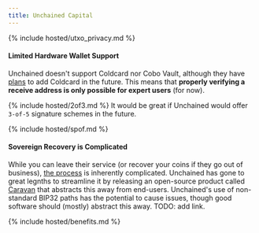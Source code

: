 ```yaml
---
title: Unchained Capital
---
```



{% include hosted/utxo_privacy.md %}

#### Limited Hardware Wallet Support
Unchained doesn't support Coldcard nor Cobo Vault, although they have [plans](https://unchained-capital.com/blog/gearing-up-the-caravan/) to add Coldcard in the future.
This means that **properly verifying a receive address is only possible for expert users** (for now).

{% include hosted/2of3.md %}
It would be great if Unchained would offer `3-of-5` signature schemes in the future.

{% include hosted/spof.md %}

#### Sovereign Recovery is Complicated
While you can leave their service (or recover your coins if they go out of business), [the process](https://unchained-capital.com/blog/external-spend-workflow/) is inherently complicated.
Unchained has gone to great legnths to streamline it by releasing an open-source product called [Caravan](https://unchained-capital.github.io/caravan/) that abstracts this away from end-users.
Unchained's use of non-standard BIP32 paths has the potential to cause issues, though good software should (mostly) abstract this away.
TODO: add link.

{% include hosted/benefits.md %}
